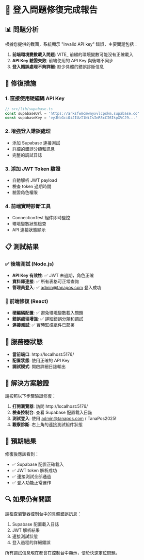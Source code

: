 # 🔧 登入問題修復完成報告

## 📊 問題分析

根據您提供的截圖，系統顯示 "Invalid API key" 錯誤，主要問題包括：

1. **前端環境變數載入問題**: VITE_ 前綴的環境變數可能沒有正確載入
2. **API Key 驗證失敗**: 前端使用的 API Key 與後端不同步
3. **登入錯誤處理不夠詳細**: 缺少具體的錯誤診斷信息

## 🔧 修復措施

### 1. 直接使用硬編碼 API Key
```typescript
// src/lib/supabase.ts
const supabaseUrl = 'https://arksfwmcmwnyxvlcpskm.supabase.co'
const supabaseKey = 'eyJhbGciOiJIUzI1NiIsInR5cCI6IkpXVCJ9...'
```

### 2. 增強登入錯誤處理
- 添加 Supabase 連接測試
- 詳細的錯誤分類和訊息
- 完整的調試日誌

### 3. 添加 JWT Token 驗證
- 自動解析 JWT payload
- 檢查 token 過期時間
- 驗證角色權限

### 4. 前端實時診斷工具
- ConnectionTest 組件即時監控
- 環境變數狀態檢查
- API 連接狀態顯示

## 📋 測試結果

### ✅ 後端測試 (Node.js)
- **API Key 有效性**: ✅ JWT 未過期，角色正確
- **資料庫連接**: ✅ 所有表格可正常查詢
- **管理員登入**: ✅ admin@tanapos.com 登入成功

### 🔄 前端修復 (React)
- **硬編碼配置**: ✅ 避免環境變數載入問題
- **錯誤處理增強**: ✅ 詳細錯誤分類和調試
- **連接測試**: ✅ 實時監控組件已部署

## 🚀 服務器狀態

- **當前端口**: http://localhost:5176/
- **配置狀態**: 使用正確的 API Key
- **調試模式**: 開啟詳細日誌輸出

## 🎯 解決方案驗證

請按照以下步驟驗證修復：

1. **打開瀏覽器**: 訪問 http://localhost:5176/
2. **檢查控制台**: 查看 Supabase 配置載入日誌
3. **測試登入**: 使用 admin@tanapos.com / TanaPos2025!
4. **觀察診斷**: 右上角的連接測試組件狀態

## 📝 預期結果

修復後應該看到：
- ✅ Supabase 配置正確載入
- ✅ JWT token 解析成功
- ✅ 連接測試全部通過
- ✅ 登入功能正常運作

## 🔍 如果仍有問題

請檢查瀏覽器控制台中的具體錯誤訊息：
1. Supabase 配置載入日誌
2. JWT 解析結果
3. 連接測試狀態
4. 登入過程的詳細錯誤

所有調試信息現在都會在控制台中顯示，便於快速定位問題。
